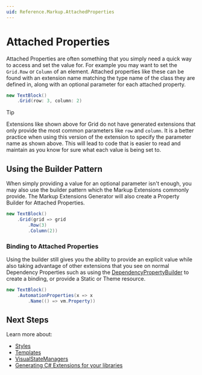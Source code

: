 ```yaml
---
uid: Reference.Markup.AttachedProperties
---
```

# Attached Properties

Attached Properties are often something that you simply need a quick way to access and set the value for. For example you may want to set the `Grid.Row` or `Column` of an element. Attached properties like these can be found with an extension name matching the type name of the class they are defined in, along with an optional parameter for each attached property.

```cs
new TextBlock()
	.Grid(row: 3, column: 2)
```

> [!TIP]
> Extensions like shown above for Grid do not have generated extensions that only provide the most common parameters like `row` and `column`. It is a better practice when using this version of the extension to specify the parameter name as shown above. This will lead to code that is easier to read and maintain as you know for sure what each value is being set to.

## Using the Builder Pattern

When simply providing a value for an optional parameter isn't enough, you may also use the builder pattern which the Markup Extensions commonly provide. The Markup Extensions Generator will also create a Property Builder for Attached Properties.

```cs
new TextBlock()
	.Grid(grid => grid
		.Row(3)
		.Column(2))
```

### Binding to Attached Properties

Using the builder still gives you the ability to provide an explicit value while also taking advantage of other extensions that you see on normal Dependency Properties such as using the [DependencyPropertyBuilder](xref:Reference.Markup.DependencyPropertyBuilder) to create a binding, or provide a Static or Theme resource.

```cs
new TextBlock()
	.AutomationProperties(x => x
		.Name(() => vm.Property))
```

## Next Steps

Learn more about:

- [Styles](xref:Reference.Markup.Styles)
- [Templates](xref:Reference.Markup.Templates)
- [VisualStateManagers](xref:Reference.Markup.VisualStateManager)
- [Generating C# Extensions for your libraries](xref:Reference.Markup.GeneratingExtensions)
